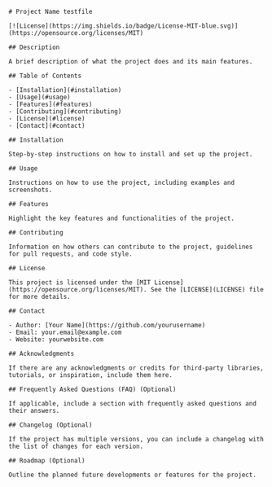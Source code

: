 
    # Project Name testfile

    [![License](https://img.shields.io/badge/License-MIT-blue.svg)](https://opensource.org/licenses/MIT)
    
    ## Description
    
    A brief description of what the project does and its main features.
    
    ## Table of Contents
    
    - [Installation](#installation)
    - [Usage](#usage)
    - [Features](#features)
    - [Contributing](#contributing)
    - [License](#license)
    - [Contact](#contact)
    
    ## Installation
    
    Step-by-step instructions on how to install and set up the project.
    
    ## Usage
    
    Instructions on how to use the project, including examples and screenshots.
    
    ## Features
    
    Highlight the key features and functionalities of the project.
    
    ## Contributing
    
    Information on how others can contribute to the project, guidelines for pull requests, and code style.
    
    ## License
    
    This project is licensed under the [MIT License](https://opensource.org/licenses/MIT). See the [LICENSE](LICENSE) file for more details.
    
    ## Contact
    
    - Author: [Your Name](https://github.com/yourusername)
    - Email: your.email@example.com
    - Website: yourwebsite.com
    
    ## Acknowledgments
    
    If there are any acknowledgments or credits for third-party libraries, tutorials, or inspiration, include them here.
    
    ## Frequently Asked Questions (FAQ) (Optional)
    
    If applicable, include a section with frequently asked questions and their answers.
    
    ## Changelog (Optional)
    
    If the project has multiple versions, you can include a changelog with the list of changes for each version.
    
    ## Roadmap (Optional)
    
    Outline the planned future developments or features for the project.
    
    
    
    